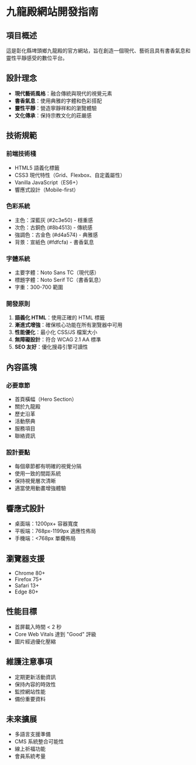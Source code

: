 <!-- Use this file to provide workspace-specific custom instructions to Copilot. For more details, visit https://code.visualstudio.com/docs/copilot/copilot-customization#_use-a-githubcopilotinstructionsmd-file -->

# 九龍殿網站開發指南

## 項目概述
這是彰化縣埤頭鄉九龍殿的官方網站，旨在創造一個現代、藝術且具有書香氣息和靈性平靜感受的數位平台。

## 設計理念
- **現代藝術風格**：融合傳統與現代的視覺元素
- **書香氣息**：使用典雅的字體和色彩搭配
- **靈性平靜**：營造寧靜祥和的瀏覽體驗
- **文化傳承**：保持宗教文化的莊嚴感

## 技術規範

### 前端技術棧
- HTML5 語義化標籤
- CSS3 現代特性（Grid、Flexbox、自定義屬性）
- Vanilla JavaScript（ES6+）
- 響應式設計（Mobile-first）

### 色彩系統
- 主色：深藍灰 (#2c3e50) - 穩重感
- 次色：古銅色 (#8b4513) - 傳統感  
- 強調色：古金色 (#d4a574) - 典雅感
- 背景：宣紙色 (#fdfcfa) - 書香氣息

### 字體系統
- 主要字體：Noto Sans TC（現代感）
- 標題字體：Noto Serif TC（書香氣息）
- 字重：300-700 範圍

### 開發原則
1. **語義化 HTML**：使用正確的 HTML 標籤
2. **漸進式增強**：確保核心功能在所有瀏覽器中可用
3. **性能優化**：最小化 CSS/JS 檔案大小
4. **無障礙設計**：符合 WCAG 2.1 AA 標準
5. **SEO 友好**：優化搜尋引擎可讀性

## 內容區塊

### 必要章節
- 首頁橫幅（Hero Section）
- 關於九龍殿
- 歷史沿革
- 活動祭典
- 服務項目
- 聯絡資訊

### 設計要點
- 每個章節都有明確的視覺分隔
- 使用一致的間距系統
- 保持視覺層次清晰
- 適當使用動畫增強體驗

## 響應式設計
- 桌面端：1200px+ 容器寬度
- 平板端：768px-1199px 適應性佈局
- 手機端：<768px 單欄佈局

## 瀏覽器支援
- Chrome 80+
- Firefox 75+
- Safari 13+
- Edge 80+

## 性能目標
- 首屏載入時間 < 2 秒
- Core Web Vitals 達到 "Good" 評級
- 圖片經過優化壓縮

## 維護注意事項
- 定期更新活動資訊
- 保持內容的時效性
- 監控網站性能
- 備份重要資料

## 未來擴展
- 多語言支援準備
- CMS 系統整合可能性
- 線上祈福功能
- 會員系統考量
